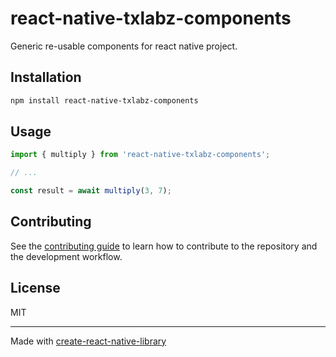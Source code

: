 # react-native-txlabz-components

Generic re-usable components for react native project.

## Installation

```sh
npm install react-native-txlabz-components
```

## Usage

```js
import { multiply } from 'react-native-txlabz-components';

// ...

const result = await multiply(3, 7);
```

## Contributing

See the [contributing guide](CONTRIBUTING.md) to learn how to contribute to the repository and the development workflow.

## License

MIT

---

Made with [create-react-native-library](https://github.com/callstack/react-native-builder-bob)
